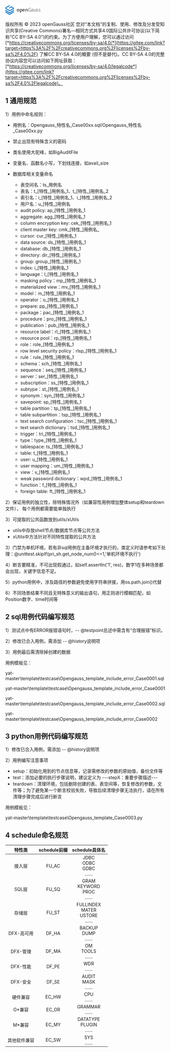 ![avatar](./images/openGauss.png)

版权所有 © 2023 openGauss社区 您对“本文档”的复制、使用、修改及分发受知识共享(Creative Commons)署名—相同方式共享4.0国际公共许可协议(以下简称“CC BY-SA 4.0”)的约束。为了方便用户理解，您可以通过访问[*https://creativecommons.org/licenses/by-sa/4.0/*](https://gitee.com/link?target=https%3A%2F%2Fcreativecommons.org%2Flicenses%2Fby-sa%2F4.0%2F) 了解CC BY-SA 4.0的概要 (但不是替代)。CC BY-SA 4.0的完整协议内容您可以访问如下网址获取：[*https://creativecommons.org/licenses/by-sa/4.0/legalcode*](https://gitee.com/link?target=https%3A%2F%2Fcreativecommons.org%2Flicenses%2Fby-sa%2F4.0%2Flegalcode)。

## 1 通用规范

1）用例中命名规则：

- 用例名：Opengauss\_特性名\_Case00xx.sql/Opengauss\_特性名\_Case00xx.py
- 禁止出现有特殊含义的密码

- 类名使用大驼峰，如BigAuditFile
- 变量名、函数名小写，下划线连接，如avail_size
- 数据库相关变量命名
  - 表空间名：ts\_用例名
  - 表名：t\_[特性\_]用例名\_1、t\_[特性\_]用例名\_2
  - 索引名：i\_[特性\_]用例名\_1、i\_[特性\_]用例名\_2
  - 用户名：u\_[特性\_]用例名
  - audit policy: ap_[特性_]用例名_1
  - aggregate: agg_[特性_]用例名_1
  - column encryption key: cek_[特性_]用例名_1
  - client master key: cmk_[特性_]用例名_
  - cursor: cur_[特性_]用例名_1
  - data source: ds_[特性_]用例名_1
  - database: db_[特性_]用例名_1
  - directory: dir_[特性_]用例名_1
  - group: group_[特性_]用例名_1
  - index: i_[特性_]用例名_1
  - language：l_[特性_]用例名_1
  - masking policy：mp_[特性_]用例名_1
  - materialized view：mv_[特性_]用例名_1
  - model：m_[特性_]用例名_1
  - operator：o_[特性_]用例名_1
  - prepare: pp_[特性_]用例名_1 
  - package：pac_[特性_]用例名_1
  - procedure：pro_[特性_]用例名_1
  - publication：pub_[特性_]用例名_1
  - resource label：rl_[特性_]用例名_1
  - resource pool：rp_[特性_]用例名_1
  - role：role_[特性_]用例名_1
  - row level security policy：rlsp_[特性_]用例名_1
  - rule：rule_[特性_]用例名_1
  - schema：sch_[特性_]用例名_1
  - sequence：seq_[特性_]用例名_1
  - server：ser_[特性_]用例名_1
  - subscription：ss_[特性_]用例名_1
  - subtype：st_[特性_]用例名_1
  - synonym：syn_[特性_]用例名_1
  - savepoint: sp_[特性_]用例名_1
  - table partition：tp_[特性_]用例名_1
  - table subpartition：tsp_[特性_]用例名_1
  - text search configuration：tsc_[特性_]用例名_1
  - text search dictionary：tsd_[特性_]用例名_1
  - trigger：tri_[特性_]用例名_1
  - type：type_[特性_]用例名_1
  - tablespace: ts_[特性_]用例名_1
  - table: t_[特性_]用例名_1
  - user: u_[特性_]用例名_1
  - user mapping：um_[特性_]用例名_1
  - view：v_[特性_]用例名_1
  - weak password dictionary：wpd_[特性_]用例名_1
  - function：f_[特性_]用例名_1
  - foreign table: ft_[特性_]用例名_1

2）保证用例的独立性，除特殊情况外（如兼容性用例增加整体setup和teardown文件）， 每个用例都需要能单独执行

3）可提取的公共函数放到utils/xUtils

- utils中存放shell节点/数据库节点等公共方法
- xUtils中方法针对不同特性提取的公共方法

3）门禁为单机环境，若有非sql用例在主备环境才执行的，类定义时请参考如下处理：@unittest.skipIf(pri_sh.get_node_num()<=1,'单机环境不执行')

4）断言要精准，不可出现假通过，如self.assertIn('1', res)，数字1在多种场景都会出现，关键字信息不足。

5）python用例中，涉及路径的参数避免使用字符串拼接，用os.path.join()代替

6）不同场景结果不同且无特殊意义的输出语句，用正则进行模糊匹配，如Position数字、time时间等

## 2 sql用例代码编写规范

1）测试点中有ERROR报错语句时，-- @testpoint总述中需含有“合理报错”标识。

2）修改已合入用例，需添加 -- @history说明项

3）用例最后需清除掉创建的数据

用例模板见：

yat-master\template\testcase\Opengauss_template_include_error_Case0001.sql

yat-master\template\testcase\Opengauss_template_include_error_Case0001

yat-master\template\testcase\Opengauss_template_include_error_Case0002.sql

yat-master\template\testcase\Opengauss_template_include_error_Case0002

## 3 python用例代码编写规范

1）修改已合入用例，需添加 -- @history说明项

2）用例编写注意事项

- setup：初始化用到的节点信息等，记录需修改的参数的原始值，备份文件等
- test：添加必要的执行步骤说明，建议定义为 ---stepX：重要步骤描述---
- teardown：清理环境，包括删除创建的表、表空间等，恢复修改的参数，文件等；为了避免某一个断言校验失败，导致后续清理步骤无法执行，请在所有清理步骤完成后进行断言

用例模板见：

yat-master\template\testcase\Opengauss_template_Case0003.py

## 4 schedule命名规范

|    特性类    | schedule前缀 |              schedule具体名              |
| :----------: | :----------: | :--------------------------------------: |
|    接入层    |    FU_AC     |     JDBC<br />ODBC<br />GDBC<br />……     |
|    SQL层     |    FU_SQ     |   GRAM<br />KEYWORD<br />PROC<br />……    |
|    存储层    |    FU_ST     | FULLINDEX<br />MATER<br />USTORE<br />…… |
|  DFX-高可用  |    DF_HA     |         BACKUP<br />DUMP<br />……         |
|   DFX-管理   |    DF_MA     |          OM<br />TOOLS<br />……           |
|   DFX-性能   |    DF_PE     |               WDR<br />……                |
|   DFX-安全   |    DF_SE     |         AUDIT<br />MASK<br />……          |
|   硬件兼容   |    EC_HW     |               CPU<br />……                |
|    O*兼容    |    EC_OR     |             GRAMMAR<br />……              |
|    M*兼容    |    EC_MY     |       DATATYPE<br />PLUGIN<br />……       |
| 其他软件兼容 |    EC_SW     |               SYS<br />……                |

